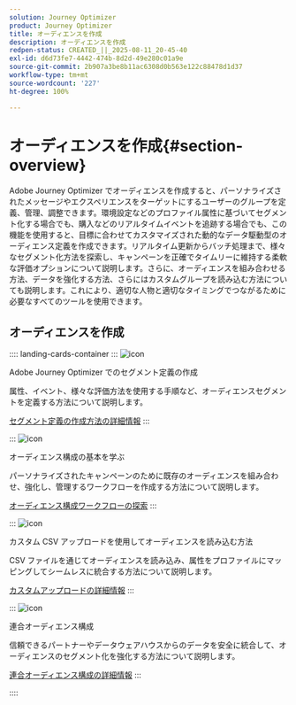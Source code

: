 ```yaml
---
solution: Journey Optimizer
product: Journey Optimizer
title: オーディエンスを作成
description: オーディエンスを作成
redpen-status: CREATED_||_2025-08-11_20-45-40
exl-id: d6d73fe7-4442-474b-8d2d-49e280c01a9e
source-git-commit: 2b907a3be8b11ac6308d0b563e122c88478d1d37
workflow-type: tm+mt
source-wordcount: '227'
ht-degree: 100%

---
```


# オーディエンスを作成{#section-overview}

Adobe Journey Optimizer でオーディエンスを作成すると、パーソナライズされたメッセージやエクスペリエンスをターゲットにするユーザーのグループを定義、管理、調整できます。環境設定などのプロファイル属性に基づいてセグメント化する場合でも、購入などのリアルタイムイベントを追跡する場合でも、この機能を使用すると、目標に合わせてカスタマイズされた動的なデータ駆動型のオーディエンス定義を作成できます。リアルタイム更新からバッチ処理まで、様々なセグメント化方法を探索し、キャンペーンを正確でタイムリーに維持する柔軟な評価オプションについて説明します。さらに、オーディエンスを組み合わせる方法、データを強化する方法、さらにはカスタムグループを読み込む方法についても説明します。これにより、適切な人物と適切なタイミングでつながるために必要なすべてのツールを使用できます。

## オーディエンスを作成

:::: landing-cards-container
:::
![icon](https://cdn.experienceleague.adobe.com/icons/list-check.svg?lang=ja)

Adobe Journey Optimizer でのセグメント定義の作成

属性、イベント、様々な評価方法を使用する手順など、オーディエンスセグメントを定義する方法について説明します。

[セグメント定義の作成方法の詳細情報](../using/audience/creating-a-segment-definition.md)
:::

:::
![icon](https://cdn.experienceleague.adobe.com/icons/puzzle-piece.svg?lang=ja)

オーディエンス構成の基本を学ぶ

パーソナライズされたキャンペーンのために既存のオーディエンスを組み合わせ、強化し、管理するワークフローを作成する方法について説明します。

[オーディエンス構成ワークフローの探索](../using/audience/get-started-audience-orchestration.md)
:::

:::
![icon](https://cdn.experienceleague.adobe.com/icons/file-upload.svg?lang=ja)

カスタム CSV アップロードを使用してオーディエンスを読み込む方法

CSV ファイルを通じてオーディエンスを読み込み、属性をプロファイルにマッピングしてシームレスに統合する方法について説明します。

[カスタムアップロードの詳細情報](../using/audience/custom-upload.md)
:::

:::
![icon](https://cdn.experienceleague.adobe.com/icons/shield-halved.svg?lang=ja)

連合オーディエンス構成

信頼できるパートナーやデータウェアハウスからのデータを安全に統合して、オーディエンスのセグメント化を強化する方法について説明します。

[連合オーディエンス構成の詳細情報](../using/audience/federated-audience-composition.md)
:::

::::
